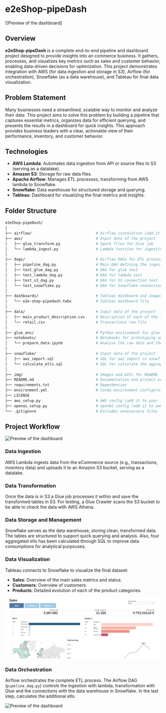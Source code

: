 # e2eShop-pipeDash
![Preview of the dashboard]

<!--
![Preview of the dashboard](img/dashboard.gif)

<br></br>
<p align="center">
    <a href="https://public.tableau.com/app/profile/eduardo.almazan.galisteo/viz/e2e-shop-pipedash/Customers" target="_blank">
        <img src="https://img.shields.io/badge/Try%20the%20Live%20Demo!-4CAF50?style=for-the-badge&logo=streamlit&logoColor=white" alt="Live Demo">
    </a>
</p>
<br></br>
-->

## Overview
**e2eShop-pipeDash** is a complete end-to-end pipeline and dashboard project designed to provide insights into an commerce business. It gathers, processes, and visualizes key metrics such as sales and customer behavior, enabling data-driven decisions for optimization. This project demonstrates integration with AWS (for data ingestion and storage in S3), Airflow (for orchestration), Snowflake (as a data warehouse), and Tableau for final data visualization.

## Problem Statement
Many businesses need a streamlined, scalable way to monitor and analyze their data. This project aims to solve this problem by building a pipeline that captures essential metrics, organizes data for efficient querying, and presents the results in a dashboard for quick insights. This approach provides business leaders with a clear, actionable view of their performance, inventory, and customer behavior.

## Technologies
- **AWS Lambda**: Automates data ingestion from API or source files to S3 (serving as a datalake).
- **Amazon S3**: Storage for raw data files.
- **Apache Airflow**: Manages ETL processes, transforming from AWS lambda to Snowflake.
- **Snowflake**: Data warehouse for structured storage and querying.
- **Tableau**: Dashboard for visualizing the final metrics and insights.

## Folder Structure

```bash
e2eShop-pipeDash/
│
├── airflow/                             # Airflow instalation (add it to your local repo)
├── aws/                                 # Input data of the project
│   ├── glue_transform.py                # Spark files for Glue job
│   └── lambda_ingest.py                 # Lambda function for ingestions
│
├── dags/                                # Airflow DAGs for ETL process
│   ├── pipeline_dag.py                  # Main DAG defining the ingestion, transformation, and loading process
│   ├── test_glue_dag.py                 # DAG for glue test
│   ├── test_lambda_dag.py               # DAG for lambda test
│   ├── test_s3_dag.py                   # DAG for S3 connection test
│   └── test_snowflake.py                # DAG for Snowflake connection test
│
├── dashboards/                          # Tableau dashboard and images
│   └── e2e-shop-pipedash.twbx           # Tableau dashboard file
│
├── data/                                # Input data of the project
│   ├── main_product_description.csv     # Description of each of the items groups
│   └── retail.csv                       # Transactions raw file
│
├── glue_env/                            # Python environment for glue
├── notebooks/                           # Notebooks for prototyping and data exploration
│   └── prepare_data.ipynb               # Analyse the raw data and the necessary transformations
│
├── snowflake/                           # Input data of the project
│   ├── aws_import.sql                   # SQL for aws import in snowflake
│   └── calculate_etls.sql               # SQL for calculate the aggregated etls
│
├── img/                                 # Images and GIFs for README
├── README.md                            # Documentation and project overview
├── requirements.txt                     # Dependencies
├── environment.yml                      # Conda environment configuration (optional)
├── LICENSE             
├── aws_setup.py                         # AWS config (add it to your local repo)
├── openai_setup.py                      # openAI config (add it to your local repo)
└── .gitignore                           # Excludes unnecessary files from version control
```

## Project Workflow

![Preview of the dashboard](img/dag.png)

### Data Ingestion
AWS Lambda ingests data from the eCommerce source (e.g., transactions, inventory data) and uploads it to an Amazon S3 bucket, serving as a datalake.

### Data Transformation
Once the data is in S3 a Glue job processes it within and save the transformed tables in S3. For testing, a Glue Crawler scans the S3 bucket to be able to check the data with AWS Athena.

### Data Storage and Management
Snowflake serves as the data warehouse, storing clean, transformed data. The tables are structured to support quick querying and analysis. Also, four aggregated etls has been calculated through SQL to improve data consumptions for analytical purpouses.

### Data Visualization
Tableau connects to Snowflake to visualize the final dataset:
- **Sales**: Overview of the main sales metrics and status.
- **Customers**: Overview of customers.
- **Products**: Detailed evolution of each of the product categories.

![Preview of the dashboard](img/dashboard.gif)

### Data Orchestration
Airflow orchestrates the complete ETL process. The Airflow DAG (`pipeline_dag.py`) controls the ingestion with lambda, transformation with Glue and the connections with the data warehouse in Snowflake. In the last step, calculates the additional etls.

![Preview of the dashboard](img/airflow.png)
